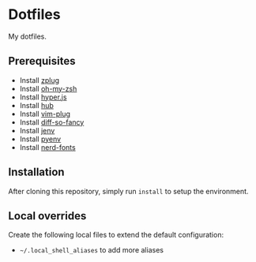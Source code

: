 # Dotfiles

My dotfiles.

## Prerequisites

* Install [zplug](https://github.com/zplug/zplug)
* Install [oh-my-zsh](https://github.com/robbyrussell/oh-my-zsh)
* Install [hyper.js](https://hyper.is/)
* Install [hub](https://github.com/github/hub)
* Install [vim-plug](https://github.com/junegunn/vim-plug)
* Install [diff-so-fancy](https://github.com/so-fancy/diff-so-fancy)
* Install [jenv](https://github.com/jenv/jenv)
* Install [pyenv](https://github.com/pyenv/pyenv)
* Install [nerd-fonts](https://github.com/ryanoasis/nerd-fonts)

## Installation

After cloning this repository, simply run `install` to setup the environment.

## Local overrides

Create the following local files to extend the default configuration:

* `~/.local_shell_aliases` to add more aliases
